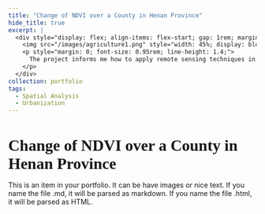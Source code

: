 ```yaml
---
title: "Change of NDVI over a County in Henan Province"
hide_title: true
excerpt: |
  <div style="display: flex; align-items: flex-start; gap: 1rem; margin-top: 1.5rem;">
    <img src="/images/agriculture1.png" style="width: 45%; display: block; margin: 0;" />
    <p style="margin: 0; font-size: 0.95rem; line-height: 1.4;">
      The project informs me how to apply remote sensing techniques in application of agriculture in a simple way. It demonstrates how NDVI changes over time and how these can be visualized in GIS workflows.
    </p>
  </div>
collection: portfolio
tags:
  - Spatial Analysis
  - Urbanization
---
```

<h1 style="font-size: 2rem; font-family: Georgia, serif; font-weight: 600; margin-bottom: 1rem;">
  Change of NDVI over a County in Henan Province
</h1>

This is an item in your portfolio. It can be have images or nice text. If you name the file .md, it will be parsed as markdown. If you name the file .html, it will be parsed as HTML. 
